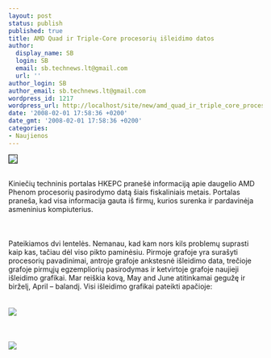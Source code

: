 ```yaml
---
layout: post
status: publish
published: true
title: AMD Quad ir Triple-Core procesorių išleidimo datos
author:
  display_name: SB
  login: SB
  email: sb.technews.lt@gmail.com
  url: ''
author_login: SB
author_email: sb.technews.lt@gmail.com
wordpress_id: 1217
wordpress_url: http://localhost/site/new/amd_quad_ir_triple_core_procesoriu_isleidimo_datos/
date: '2008-02-01 17:58:36 +0200'
date_gmt: '2008-02-01 17:58:36 +0200'
categories:
- Naujienos
---
```

<div class="imgright"><img src="http://tbn0.google.com/images?q=tbn:fkbaNTbM4wFwvM:http://storage0.dms.mpinteractiv.ro/media/2/84/1996/923012/2/phenom-logo.jpg" border="1"></div>
<p><br>Kiniečių techninis portalas HKEPC pranešė informaciją apie daugelio AMD Phenom procesorių pasirodymo datą šiais fiskaliniais metais. Portalas praneša, kad visa informacija gauta iš firmų, kurios surenka ir pardavinėja asmeninius kompiuterius.<br />
<br><br />
<br>Pateikiamos dvi lentelės. Nemanau, kad kam nors kils problemų suprasti kaip kas, tačiau dėl viso pikto paminėsiu. Pirmoje grafoje yra surašyti procesorių pavadinimai, antroje grafoje ankstesnė išleidimo data, trečioje grafoje pirmųjų egzempliorių pasirodymas ir ketvirtoje grafoje naujieji išleidimo grafikai. Mar reiškia kovą, May and June atitinkamai gegužę ir birželį, April – balandį. Visi išleidimo grafikai pateikti apačioje:<br />
<br><br><img src="http://www.technews.lt/upl/Failai/2008020112590949693587898.jpg"><br><br />
<br><br><img src="http://www.technews.lt/upl/Failai/2008020112591151452978954.jpg"><br><br />
<br><br />
<br><br />
<br><br />
<br></p>
